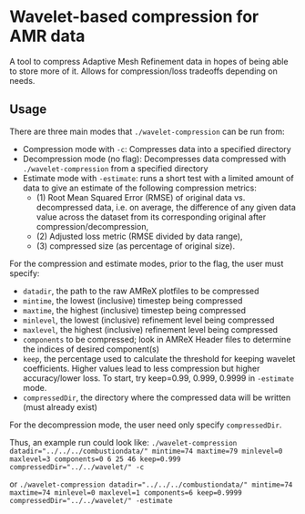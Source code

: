 # Wavelet-based compression for AMR data
A tool to compress Adaptive Mesh Refinement data in hopes of being able to store more of it. Allows for compression/loss tradeoffs depending on needs.

## Usage
There are three main modes that `./wavelet-compression` can be run from:
- Compression mode with `-c`: Compresses data into a specified directory
- Decompression mode (no flag): Decompresses data compressed with `./wavelet-compression` from a specified directory
- Estimate mode with `-estimate`: runs a short test with a limited amount of data to give an estimate of the following compression metrics:
  - (1) Root Mean Squared Error (RMSE) of original data vs. decompressed data, i.e. on average, the difference of any given data value across the dataset from its corresponding original after compression/decompression,
  - (2) Adjusted loss metric (RMSE divided by data range),
  - (3) compressed size (as percentage of original size).

For the compression and estimate modes, prior to the flag, the user must specify:
- `datadir`, the path to the raw AMReX plotfiles to be compressed
- `mintime`, the lowest (inclusive) timestep being compressed
- `maxtime`, the highest (inclusive) timestep being compressed
- `minlevel`, the lowest (inclusive) refinement level being compressed
- `maxlevel`, the highest (inclusive) refinement level being compressed
- `components` to be compressed; look in AMReX Header files to determine the indices of desired component(s)
- `keep`, the percentage used to calculate the threshold for keeping wavelet coefficients. Higher values lead to less compression but higher accuracy/lower loss. To start, try keep=0.99, 0.999, 0.9999 in `-estimate` mode.
- `compressedDir`, the directory where the compressed data will be written (must already exist)

For the decompression mode, the user need only specify `compressedDir`.

Thus, an example run could look like:
`./wavelet-compression datadir="../../../combustiondata/" mintime=74 maxtime=79 minlevel=0 maxlevel=3 components=0 6 25 46 keep=0.999 compressedDir="../../wavelet/" -c` 

or `./wavelet-compression datadir="../../../combustiondata/" mintime=74 maxtime=74 minlevel=0 maxlevel=1 components=6 keep=0.9999 compressedDir="../../wavelet/" -estimate`
